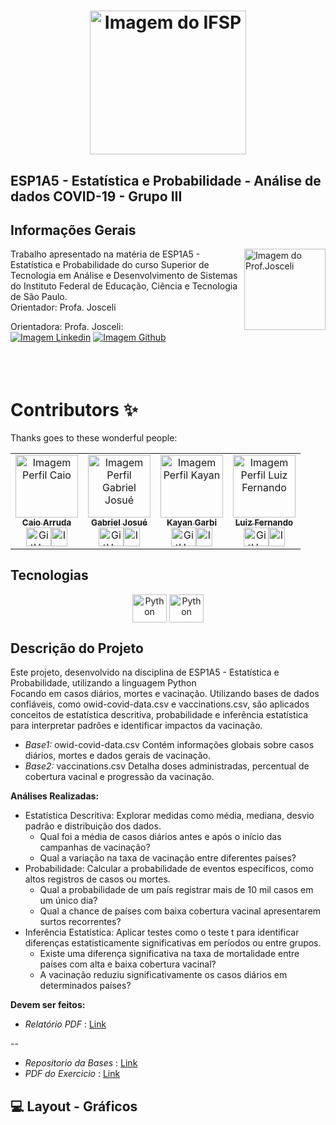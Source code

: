 <link rel="stylesheet" href="https://cdnjs.cloudflare.com/ajax/libs/font-awesome/6.1.0/css/all.min.css">
<h1 align="center">
  <img src="https://github.com/GabrielAlvesGit/ComenteSobre-EngenhariaSoftwareIII-IFSP/blob/main/comente_sobres/static/img/logo-instituto.png?raw=true" alt="Imagem do IFSP" width="250" height="230" style="border-radius: 50;">
</h1>

## ESP1A5 - Estatística e Probabilidade - Análise de dados COVID-19 - Grupo III

## Informações Gerais

<!-- Informações do curso e professor -->
<div align="left"> 
<img align="right" width="130px" height="130px" src="https://github.com/user-attachments/assets/5b8a5579-1e4a-46bd-93b6-cecf631b1c89" alt="Imagem do Prof.Josceli"><p>Trabalho apresentado na matéria de  ESP1A5 - Estatística e Probabilidade
                do curso Superior de Tecnologia em Análise e
                Desenvolvimento de Sistemas do Instituto Federal de
                Educação, Ciência e Tecnologia de São Paulo.<br>
                Orientador: Profa. Josceli
        </p>
<!-- Redirecionamento de para redes sociais com Icones -->
 <div>
  Orientadora: Profa. Josceli:<br>   
  <a  href="#" target="_blank"><img src="https://img.shields.io/badge/LinkedIn-0077B5?style=for-the-badge&logo=linkedin&logoColor=white"  alt="Imagem Linkedin"></a> 
  <a href="#" target="_blank"><img src="https://img.shields.io/badge/GitHub-100000?style=for-the-badge&logo=github&logoColor=white"  alt="Imagem Github"></a><br><br>
</div>
</div></br>
</br>
<!--****************************************************************************************************************-->
<!-- Informações do Aluno -->

# Contributors ✨

Thanks goes to these wonderful people:

<!-- ALL-CONTRIBUTORS-LIST:START - Do not remove or modify this section -->
<!-- prettier-ignore-start -->
<!-- markdownlint-disable -->
<table align="center">
  <tr>
    <tr>
   <td align="center"><a href="https://github.com/CaioARL"><img alt="Imagem Perfil Caio" src="https://avatars.githubusercontent.com/u/89604540?v=4" width="100px" alt="Foto de Perfil"/><br/><sub><b>Caio Arruda</b></sub></a><br /><a href="https://github.com/CaioARL" title="GitHub"><img align="center" alt="GitHub" height="30" width="40" src="https://cdn.jsdelivr.net/gh/devicons/devicon/icons/github/github-original-wordmark.svg"></a><a href="#" title="Linkedin"><img align="center" alt="Imagem Linkedin" height="30" width="26" src="https://cdn.jsdelivr.net/gh/devicons/devicon/icons/linkedin/linkedin-original.svg"></a></td>
    <td align="center"><a href="https://github.com/GabrielAlvesGit"><img alt="Imagem Perfil Gabriel Josué" src="https://github.com/user-attachments/assets/662ee875-0438-4fe7-bb22-4797979baec7" width="100px" alt="Foto de Perfil"/><br/><sub><b>Gabriel Josué</b></sub></a><br /><a href="https://github.com/GabrielAlvesGit" title="GitHub"><img align="center" alt="GitHub" height="30" width="40" src="https://cdn.jsdelivr.net/gh/devicons/devicon/icons/github/github-original-wordmark.svg"></a><a href="https://www.linkedin.com/in/gabrielalv3s/" title="Linkedin"><img align="center" alt="Imagem Linkedin" height="30" width="26" src="https://cdn.jsdelivr.net/gh/devicons/devicon/icons/linkedin/linkedin-original.svg"></a></td>
    <td align="center"><a href="https://github.com/c0zyhug"><img alt="Imagem Perfil Kayan" src="https://github.com/user-attachments/assets/1295f67c-b05a-4592-a587-e76b1c0870d0" width="100px" alt="Foto de Perfil"/><br/><sub><b>Kayan Garbi</b></sub></a><br /><a href="https://github.com/c0zyhug" title="GitHub"><img align="center" alt="GitHub" height="30" width="40" src="https://cdn.jsdelivr.net/gh/devicons/devicon/icons/github/github-original-wordmark.svg"></a><a href="https://www.linkedin.com/in/kayan-garbi/" title="Linkedin"><img align="center" alt="Imagem Linkedin" height="30" width="26" src="https://cdn.jsdelivr.net/gh/devicons/devicon/icons/linkedin/linkedin-original.svg"></a></td>
<td align="center"><a href="https://github.com/dffariac"><img alt="Imagem Perfil Luiz Fernando" src="https://github.com/user-attachments/assets/dbaa3ca5-a1c6-4ffb-886b-0a1f9642d9c1" width="100px" alt="Foto de Perfil"/><br/><sub><b>Luiz Fernando</b></sub></a><br /><a href="https://github.com/dffariac" title="GitHub"><img align="center" alt="GitHub" height="30" width="40" src="https://cdn.jsdelivr.net/gh/devicons/devicon/icons/github/github-original-wordmark.svg"></a><a href="https://br.linkedin.com/in/dffariac" title="Linkedin"><img align="center" alt="Imagem Linkedin" height="30" width="26" src="https://cdn.jsdelivr.net/gh/devicons/devicon/icons/linkedin/linkedin-original.svg"></a></td>
  </tr>
</table>


<!-- Tecnologias utilizadas no projeto -->

## Tecnologias

<div align="center">
    <img  align="center" alt="Python" height="45" width="55" src="https://cdn.jsdelivr.net/gh/devicons/devicon@latest/icons/python/python-original-wordmark.svg">
    <img  align="center" alt="Python" height="45" width="55" src="https://cdn.jsdelivr.net/gh/devicons/devicon@latest/icons/python/python-original-wordmark.svg">
</div>

## Descrição do Projeto

<p>
Este projeto, desenvolvido na disciplina de ESP1A5 - Estatística e Probabilidade, utilizando a linguagem Python<br> 
Focando em casos diários, mortes e vacinação. Utilizando bases de dados confiáveis, como owid-covid-data.csv e vaccinations.csv, são aplicados conceitos de estatística descritiva, probabilidade e inferência estatística para interpretar padrões e identificar impactos da vacinação.

-   *Base1:* owid-covid-data.csv Contém informações globais sobre casos diários, mortes e dados gerais de vacinação.
-   *Base2:* vaccinations.csv Detalha doses administradas, percentual de cobertura vacinal e progressão da vacinação.

**Análises Realizadas:**

-   Estatística Descritiva: Explorar medidas como média, mediana, desvio padrão e distribuição dos dados.
    - Qual foi a média de casos diários antes e após o início das campanhas de vacinação?
    - Qual a variação na taxa de vacinação entre diferentes países?
-   Probabilidade: Calcular a probabilidade de eventos específicos, como altos registros de casos ou mortes.
    - Qual a probabilidade de um país registrar mais de 10 mil casos em um único dia?
    - Qual a chance de países com baixa cobertura vacinal apresentarem surtos recorrentes?
-   Inferência Estatística: Aplicar testes como o teste t para identificar diferenças estatisticamente significativas em períodos ou entre grupos.
    - Existe uma diferença significativa na taxa de mortalidade entre países com alta e baixa cobertura vacinal?
    - A vacinação reduziu significativamente os casos diários em determinados países?

**Devem ser feitos:**

- *Relatório PDF* : <a href="https://github.com/GabrielAlvesGit/Analise-de-dados-COVID-19-impacto-na-vacinacao-e-nos-casos/blob/main/Trabalho%20Estat%C3%ADstica.pdf" title="PDF">Link</a>

--

- *Repositorio da Bases* : <a href="https://github.com/owid/covid-19-data/tree/master/public/data" title="PDF">Link</a>
- *PDF do Exercicio* : <a href="https://github.com/user-attachments/files/18387236/Projeto_2024s2_Quinta.pdf" title="PDF">Link</a>
</p>

## 💻 Layout - Gráficos


